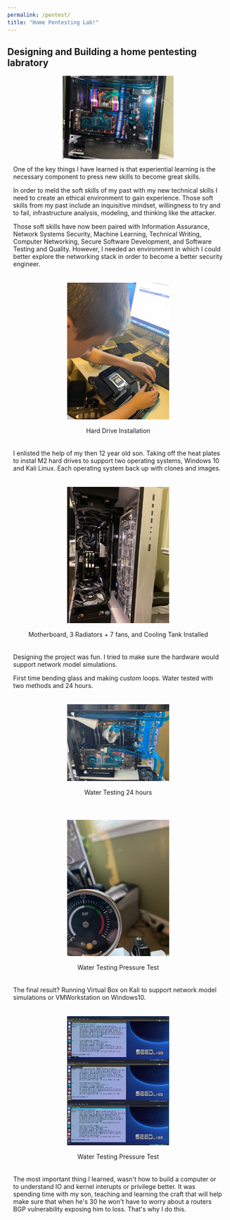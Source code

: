 ```yaml
---
permalink: /pentest/
title: "Home Pentesting Lab!"
---
```

 <style> .indented { padding-left: 10pt; padding-right: 10pt; } </style>
<style> .half {     display: block;
  margin-left: auto;
  margin-right: auto; width: 50%; } </style>
  <style>
    figure {
    display: inline-block;
    margin: 20px; /* adjust as needed */}
    figure img {
      vertical-align: top;}
    figure figcaption {
    text-align: center;}
  </style>  

## Designing and Building a home pentesting labratory
<center><img src ="https://github.com/dunhamc13/dunhamc13.github.io/blob/master/78B9E9F9-49A3-4C4E-88CB-4445A589B501.JPG?raw=true" class="half"></center>  
<p class="indented">One of the key things I have learned is that experiential learning is the necessary component to press new skills to become great skills.</p>
<p></p>
<p class="indented">In order to meld the soft skills of my past with my new technical skills I need to create an ethical environment to gain experience.  Those soft skills from my past include an inquisitive mindset, willingness to try and to fail, infrastructure analysis, modeling, and thinking like the attacker.  </p>
<p></p>
<p class="indented">Those soft skills have now been paired with Information Assurance, Network Systems Security, Machine Learning, Technical Writing, Computer Networking, Secure Software Development, and Software Testing and Quality.  However, I needed an environment in which I could better explore the networking stack in order to become a better security engineer.</p>
<p></p>
<p><center><figure><img src ="https://github.com/dunhamc13/dunhamc13.github.io/blob/master/634253D1-B2A2-4A9D-ADE2-8804C4D16050.JPG?raw=true" class="half" ><img hspace="20"><figcaption>Hard Drive Installation</figcaption></figure></center></p>  
<p></p>
<p class="indented">I enlisted the help of my then 12 year old son.  Taking off the heat plates to instal M2 hard drives to support two operating systems, Windows 10 and Kali Linux.  Each operating system back up with clones and images.</p>
<p></p>
<p><center><figure><img class="half" src ="https://github.com/dunhamc13/dunhamc13.github.io/blob/master/BE33EBA4-576B-43B3-A34B-5BC8E8BFCB77.JPG?raw=true"><img hspace="20"><figcaption>Motherboard, 3 Radiators + 7 fans, and Cooling Tank Installed</figcaption></figure></center></p>  
<p></p>
<p class="indented">Designing the project was fun.  I tried to make sure the hardware would support network model simulations.</p>
<p></p>
<p class="indented">First time bending glass and making custom loops.  Water tested with two methods and 24 hours.</p>
<p></p>
<p><center><figure><img class="half" src ="https://github.com/dunhamc13/dunhamc13.github.io/blob/master/7A4F50B6-B98B-442A-A262-42010CC8A941.JPG?raw=true"><img hspace="20"><figcaption>Water Testing 24 hours</figcaption></figure></center></p>  
<p></p>
<p><center><figure><img class="half" src ="https://github.com/dunhamc13/dunhamc13.github.io/blob/master/75948376-A326-49D6-BDA8-BFD1882417EB.JPG?raw=true"><img hspace="20"><figcaption>Water Testing Pressure Test</figcaption></figure></center></p> 
<p></p>
<p class="indented">The final result?  Running Virtual Box on Kali to support network model simulations or VMWorkstation on Windows10.</p>
<p></p>
<p><center><figure><img class="half" src ="https://github.com/dunhamc13/dunhamc13.github.io/blob/master/2setup.png?raw=true"><img hspace="20"><figcaption>Water Testing Pressure Test</figcaption></figure></center></p>  
<p class="indented">The most important thing I learned, wasn't how to build a computer or to understand IO and kernel interupts or privilege better.  It was spending time with my son, teaching and learning the craft that will help make sure that when he's 30 he won't have to worry about a routers BGP vulnerability exposing him to loss.  That's why I do this.</p>

